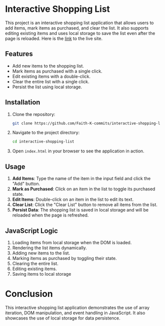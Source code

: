 # Interactive Shopping List

This project is an interactive shopping list application that allows users to add items, mark items as purchased, and clear the list. It also supports editing existing items and uses local storage to save the list even after the page is reloaded. Here is the [link](https://wk2-code-challenge.netlify.app/) to the live site.

## Features

- Add new items to the shopping list.
- Mark items as purchased with a single click.
- Edit existing items with a double-click.
- Clear the entire list with a single click.
- Persist the list using local storage.

## Installation

1. Clone the repository:
    ```bash
    git clone https://github.com/Faith-K-commits/interactive-shopping-list.git
    ```
2. Navigate to the project directory:
    ```bash
    cd interactive-shopping-list
    ```
3. Open `index.html` in your browser to see the application in action.

## Usage

1. **Add Items**: Type the name of the item in the input field and click the "Add" button.
2. **Mark as Purchased**: Click on an item in the list to toggle its purchased state.
3. **Edit Items**: Double-click on an item in the list to edit its text.
4. **Clear List**: Click the "Clear List" button to remove all items from the list.
5. **Persist Data**: The shopping list is saved in local storage and will be reloaded when the page is refreshed.

## JavaScript Logic

1. Loading items from local storage when the DOM is loaded.
2. Rendering the list items dynamically.
3. Adding new items to the list.
4. Marking items as purchased by toggling their state.
5. Clearing the entire list.
6. Editing existing items.
7. Saving items to local storage

# Conclusion

This interactive shopping list application demonstrates the use of array iteration, DOM manipulation, and event handling in JavaScript. It also showcases the use of local storage for data persistence.
